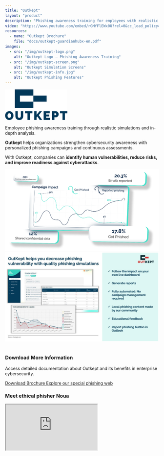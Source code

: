 ```yaml
---
title: "Outkept"
layout: "product"
description: "Phishing awareness training for employees with realistic simulations and detailed analytics."
video: "https://www.youtube.com/embed/rGMYFlEWx0U?rel=0&cc_load_policy=0"
resources:
  - name: "Outkept Brochure"
    file: "docs/outkept-guardianhubx-en.pdf"
images:
  - src: "/img/outkept-logo.png"
    alt: "Outkept Logo – Phishing Awareness Training"
  - src: "/img/outkept-screen.png"
    alt: "Outkept Simulation Screens"
  - src: "/img/outkept-info.jpg"
    alt: "Outkept Phishing Features"
---
```


<section class="about mb-5 container text-center">
  <img src="/img/outkept-logo.png" 
       alt="Outkept Logo – Phishing Awareness Training" 
       class="img-fluid mb-2" 
       style="max-height: 100px;">

  <p>Employee phishing awareness training through realistic simulations and in-depth analysis.</p>

  <p><strong>Outkept</strong> helps organizations strengthen cybersecurity awareness with personalized phishing campaigns and continuous assessments.</p>

  <p>With Outkept, companies can <strong>identify human vulnerabilities, reduce risks, and improve readiness against cyberattacks</strong>.</p>
</section>

<section class="screenshots mb-5 container text-center">
  <div class="row justify-content-center">
    <div class="col-md-5 text-center">
      <img src="/img/outkept-screen.png" 
           class="img-fluid zoomable-image shadow-sm rounded" 
           alt="Outkept Simulation Screens" 
           onclick="openFullscreen(this)">
    </div>
    <div class="col-md-5 text-center">
      <img src="/img/outkept-info.jpg" 
           class="img-fluid zoomable-image shadow-sm rounded" 
           alt="Outkept Phishing Features" 
           onclick="openFullscreen(this)">
    </div>
  </div>
</section>

<div id="fullscreen-overlay" onclick="closeFullscreen()">
  <img id="fullscreen-image" class="img-fluid">
</div>

<section class="downloads mb-5 container text-center">
  <h3>Download More Information</h3>
  <p>Access detailed documentation about Outkept and its benefits in enterprise cybersecurity.</p>
  <div class="d-flex justify-content-center gap-3 flex-wrap">
    <a href="/docs/outkept-guardianhubx-en.pdf" class="btn btn-primary pdf-download" target="_blank">
      <i class="fas fa-file-pdf"></i> Download Brochure
    </a>
    <a href="/en/cybersecurity-phishing-training/" class="btn btn-secondary">
      <i class="fas fa-shield-alt"></i> Explore our special phishing web
    </a>
  </div>
</section>

<section class="solutions mb-5 container text-center">
  <h3>Meet ethical phisher Noua</h3>
  <div class="ratio ratio-16x9 mx-auto">
    <iframe class="embed-responsive-item" 
            src="https://www.youtube.com/embed/Er6PYUweQr4?rel=0&cc_load_policy=0" 
            allowfullscreen 
            title="Outkept Phishing Awareness Training Video"></iframe>
  </div>
</section>